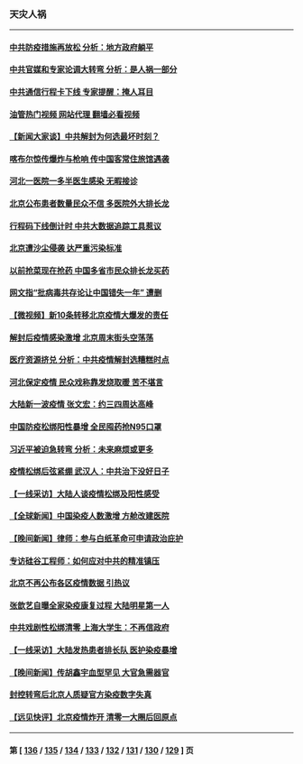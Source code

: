 ### 天灾人祸
---
#### [中共防疫措施再放松 分析：地方政府躺平](../../pages/ncid280/n13883213.md?12131645) 
#### [中共官媒和专家论调大转弯 分析：是人祸一部分](../../pages/ncid280/n13883453.md?12131645) 
#### [中共通信行程卡下线 专家提醒：掩人耳目](../../pages/ncid280/n13883397.md?12131645) 
#### [油管热门视频 网站代理 翻墙必看视频](http://138.2.39.72:81/youtube.html?epic-marker?12131645)
#### [【新闻大家谈】中共解封为何选最坏时刻？](../../pages/ncid280/n13883367.md?12131645) 
#### [喀布尔惊传爆炸与枪响 传中国客常住旅馆遇袭](../../pages/ncid280/n13883280.md?12131645) 
#### [河北一医院一多半医生感染 无暇接诊](../../pages/ncid280/n13883239.md?12131645) 
#### [北京公布患者数量民众不信 多医院外大排长龙](../../pages/ncid280/n13883195.md?12131645) 
#### [行程码下线倒计时 中共大数据追踪工具惹议](../../pages/ncid280/n13883174.md?12131645) 
#### [北京遭沙尘侵袭 达严重污染标准](../../pages/ncid280/n13883105.md?12131645) 
#### [以前抢菜现在抢药 中国多省市民众排长龙买药](../../pages/ncid280/n13883095.md?12131645) 
#### [网文指“批病毒共存论让中国错失一年” 遭删](../../pages/ncid280/n13882987.md?12131645) 
#### [【微视频】新10条转移北京疫情大爆发的责任](../../pages/ncid280/n13882751.md?12131645) 
#### [解封后疫情感染激增 北京周末街头空荡荡](../../pages/ncid280/n13882749.md?12131645) 
#### [医疗资源挤兑 分析：中共疫情解封选糟糕时点](../../pages/ncid280/n13882598.md?12131645) 
#### [河北保定疫情 民众戏称靠发烧取暖 苦不堪言](../../pages/ncid280/n13882624.md?12131645) 
#### [大陆新一波疫情 张文宏：约三四周达高峰](../../pages/ncid280/n13882609.md?12131645) 
#### [中国防疫松绑阳性暴增 全民囤药抢N95口罩](../../pages/ncid280/n13882580.md?12131645) 
#### [习近平被迫急转弯 分析：未来麻烦或更多](../../pages/ncid280/n13881769.md?12131645) 
#### [疫情松绑后弦紧绷 武汉人：中共治下没好日子](../../pages/ncid280/n13882348.md?12131645) 
#### [【一线采访】大陆人谈疫情松绑及阳性感受](../../pages/ncid280/n13882311.md?12131645) 
#### [【全球新闻】中国染疫人数激增 方舱改建医院](../../pages/ncid280/n13882285.md?12131645) 
#### [【晚间新闻】律师：参与白纸革命可申请政治庇护](../../pages/ncid280/n13882286.md?12131645) 
#### [专访硅谷工程师：如何应对中共的精准镇压](../../pages/ncid280/n13882021.md?12131645) 
#### [北京不再公布各区疫情数据 引热议](../../pages/ncid280/n13881948.md?12131645) 
#### [张歆艺自曝全家染疫康复过程 大陆明星第一人](../../pages/ncid280/n13881800.md?12131645) 
#### [中共戏剧性松绑清零 上海大学生：不再信政府](../../pages/ncid280/n13880836.md?12131645) 
#### [【一线采访】大陆发热患者排长队 医护染疫暴增](../../pages/ncid280/n13881640.md?12131645) 
#### [【晚间新闻】传胡鑫宇血型罕见 大官急需器官](../../pages/ncid280/n13881335.md?12131645) 
#### [封控转弯后北京人质疑官方染疫数字失真](../../pages/ncid280/n13881600.md?12131645) 
#### [【远见快评】北京疫情炸开 清零一大圈后回原点](../../pages/ncid280/n13881337.md?12131645) 

---
#### 第 [ [136](./136.md?12131645) / [135](./135.md?12131645) / [134](./134.md?12131645) / [133](./133.md?12131645) / [132](./132.md?12131645) / [131](./131.md?12131645) / [130](./130.md?12131645) / [129](./129.md?12131645) ] 页
